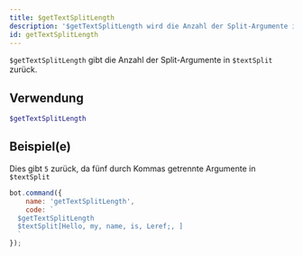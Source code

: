 ```yaml
---
title: $getTextSplitLength
description: '$getTextSplitLength wird die Anzahl der Split-Argumente in $textSplit zurückgeben'
id: getTextSplitLength
---
```


`$getTextSplitLength` gibt die Anzahl der Split-Argumente in `$textSplit` zurück.

## Verwendung

```php
$getTextSplitLength
```

## Beispiel(e)

Dies gibt `5` zurück, da fünf durch Kommas getrennte Argumente in `$textSplit`

```javascript
bot.command({
    name: 'getTextSplitLength',
    code: `
  $getTextSplitLength
  $textSplit[Hello, my, name, is, Leref;, ]
  `
});
```

